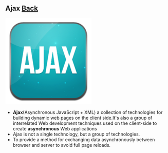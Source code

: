 ## Ajax [Back](./../Framework.md)

![](./logo.jpg)

- **Ajax**(Asynchronous JavaScript + XML) a collection of technologies for building dynamic web pages on the client side.It's also a group of interrelated Web development techniques used on the client-side to create **asynchronous** Web applications
- Ajax is not a single technology, but a group of technologies.
- To provide a method for exchanging data asynchronously between browser and server to avoid full page reloads.
